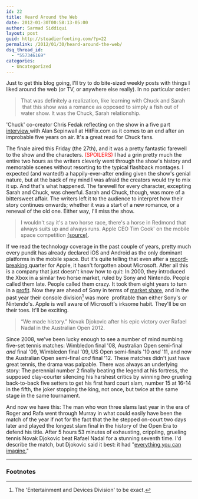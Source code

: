 ```yaml
---
id: 22
title: Heard Around the Web
date: 2012-01-30T00:58:13-05:00
author: Sarmad Siddiqui
layout: post
guid: http://steadierfooting.com/?p=22
permalink: /2012/01/30/heard-around-the-web/
dsq_thread_id:
  - "557346169"
categories:
  - Uncategorized
---
```

Just to get this blog going, I'll try to do bite-sized weekly posts with things I liked around the web (or TV, or anywhere else really). In no particular order:

>That was definitely a realization, like learning with Chuck and Sarah  that this show was a romance as opposed to simply a fish out of water show. It was the Chuck, Sarah relationship.

'Chuck' co-creator Chris Fedak reflecting on the show in a five part <a title="HitFix: Chuck versus the Retrospective" href="http://www.hitfix.com/blogs/whats-alan-watching/posts/chuck-vs-the-retrospective-interview-part-1" target="_blank">interview </a>with Alan Sepinwall at HitFix.com as it comes to an end after an improbable five years on air. It's a great read for Chuck fans.

The finale aired this Friday (the 27th), and it was a pretty fantastic farewell to the show and the characters. <span style="color: #ff0000;">(SPOILERS)</span> I had a grin pretty much the entire two hours as the writers cleverly went through the show's history and memorable scenes without resorting to the typical flashback montages. I expected (and wanted!) a happily-ever-after ending given the show's genial nature, but at the back of my mind I was afraid the creators would try to mix it up. And that's what happened. The farewell for every character, excepting Sarah and Chuck, was cheerful. Sarah and Chuck, though, was more of a bittersweet affair. The writers left it to the audience to interpret how their story continues onwards; whether it was a start of a new romance, or a renewal of the old one. Either way, I'll miss the show.

>I wouldn't say it's a two horse race, there's a horse in Redmond that always suits up and always runs.
Apple CEO Tim Cook' on the mobile space competition <a title="The Verge Live Blog" href="http://live.theverge.com/Event/Apple_Q1_2012_earnings_call_live_blog?Page=1" target="_blank">(source)</a>.

If we read the technology coverage in the past couple of years, pretty much every pundit has already declared iOS and Android as the only dominant platforms in the mobile space. But it's quite telling that even after a <a title="Earnings Report" href="http://www.theverge.com/2012/1/24/2730702/apple-reports-massive-q1-2012-results-with-46-33b-in-revenue" target="_blank">record-breaking </a>quarter for Apple, it hasn't forgotten about Microsoft. After all this is a company that just doesn't know how to quit: In 2000, they introduced the Xbox in a similar two horse market, ruled by Sony and Nintendo. People called them late. People called them crazy. It took them eight years to turn in a <a title="Xbox earnings" href="http://www.joystiq.com/2008/01/24/the-xbox-turns-a-profit/" target="_blank">profit</a>. Now they are ahead of Sony in terms of <a title="Wikipedia" href="https://en.wikipedia.org/wiki/Console_wars#Worldwide_sales_figures_6" target="_blank">market share</a>, and in the past year their console division[^1] was more  profitable than either Sony's or Nintendo's. Apple is well aware of Microsoft's irksome habit. They'll be on their toes. It'll be exciting.

>“We made history.”
Novak Djokovic after his epic victory over Rafael Nadal in the Australian Open 2012.

Since 2008, we've been lucky enough to see a number of mind numbing five-set tennis matches: Wimbledon final '08, Australian Open semi-final *and* final '09, Wimbledon final '09, US Open semi-finals '10 *and* '11, and now the Australian Open semi-final *and* final '12. These matches didn't just have great tennis, the drama was palpable. There was always an underlying story: The perennial number 2 finally beating the legend at his fortress, the supposed clay-courter silencing his harshest critics by winning *two* grueling back-to-back five setters to get his first hard court slam, number 15 at 16-14 in the fifth, the joker stopping the king, not once, but twice at the same stage in the same tournament.

And now we have this: The man who won three slams last year in the era of Roger and Rafa went through Murray in what could easily have been the match of the year if not for the fact that the he stepped on-court two days later and played the longest slam final in the history of the Open Era to defend his title. After 5 hours 53 minutes of exhausting, crippling, grueling tennis Novak Djokovic beat Rafael Nadal for a stunning seventh time. I'd describe the match, but Djokovic said it best: it had "<a title="Official transcript, Australian Open" href="http://www.australianopen.com/en_AU/news/interviews/2012-01-30/201201291327858336391.html" target="_blank">everything you can imagine.</a>"

-----

### Footnotes
[^1]: The 'Entertainment and Devices Division' to be exact.